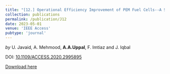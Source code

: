 ```yaml
---
title: "[12.] Operational Efficiency Improvement of PEM Fuel Cells--A Sliding Mode Based Modern Control Approach"
collection: publications
permalink: /publication/J12
date: 2023-05-01
venue: 'IEEE Access'
pubtype: 'journal'
---
```

*by* U. Javaid, A. Mehmood, **A.A.Uppal**, F. Imtiaz and J. Iqbal

DOI: [10.1109/ACCESS.2020.2995895](https://doi.org/10.1109/ACCESS.2020.2995895)

[Download here](https://aauppal.github.io/files/J12.pdf)
